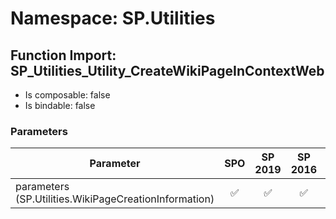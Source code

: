 # Namespace: SP.Utilities

## Function Import: SP_Utilities_Utility_CreateWikiPageInContextWeb

- Is composable: false
- Is bindable: false

### Parameters

Parameter | SPO | SP 2019 | SP 2016 | SP 2013
----------|:---:|:-------:|:-------:|:-------
parameters (SP.Utilities.WikiPageCreationInformation) | ✅ | ✅ | ✅ | ✅
